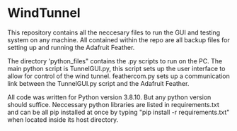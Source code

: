 # WindTunnel

This repository contains all the neccesary files to run the GUI and testing system on any machine.
All contained within the repo are all backup files for setting up and running the Adafruit Feather.

The directory 'python_files" contains the .py scripts to run on the PC. The main python script is 
TunnelGUI.py, this script sets up the user interface to allow for control of the wind tunnel. 
feathercom.py sets up a communication link between the TunnelGUI.py script and the Adafruit Feather.

All code was written for Python version 3.8.10. But any python version should suffice.
Neccessary python libraries are listed in requirements.txt and can be all pip installed at once by 
typing "pip install -r requirements.txt" when located inside its host directory.
